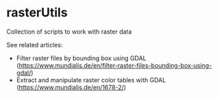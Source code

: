 # rasterUtils
Collection of scripts to work with raster data

See related articles:

* Filter raster files by bounding box using GDAL (https://www.mundialis.de/en/filter-raster-files-bounding-box-using-gdal/)
* Extract and manipulate raster color tables with GDAL (https://www.mundialis.de/en/1678-2/)
